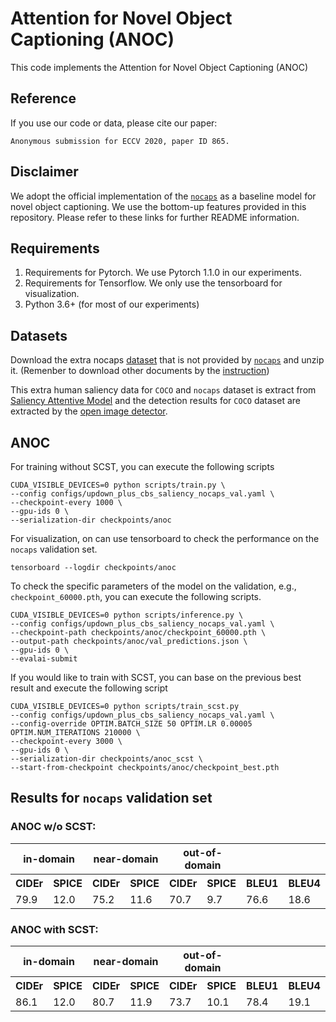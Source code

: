 Attention for Novel Object Captioning (ANOC)
=====================================

This code implements the Attention for Novel Object Captioning (ANOC)

Reference
------------------
If you use our code or data, please cite our paper:
```text
Anonymous submission for ECCV 2020, paper ID 865.
```

Disclaimer
------------------
We adopt the official implementation of the [`nocaps`](https://github.com/nocaps-org/updown-baseline) as a baseline model for novel object captioning. We use the bottom-up features provided in this repository. Please refer to these links for further README information.

Requirements
------------------
1. Requirements for Pytorch. We use Pytorch 1.1.0 in our experiments.
2. Requirements for Tensorflow. We only use the tensorboard for visualization.
3. Python 3.6+ (for most of our experiments)

Datasets
------------------
Download the extra nocaps [dataset](https://drive.google.com/file/d/1puVmZN_UbDYas9m2c1cbBx7m9SMvgfTG/view?usp=sharing) that is not provided by [`nocaps`](https://github.com/nocaps-org/updown-baseline) and unzip it. (Remenber to download other documents by the [instruction](https://nocaps.org/updown-baseline/setup_dependencies.html))

This extra human saliency data for `COCO` and `nocaps` dataset is extract from [Saliency Attentive Model](https://arxiv.org/pdf/1611.09571.pdf) and the detection results for `COCO` dataset are extracted by the [open image detector](https://github.com/nocaps-org/image-feature-extractors).



ANOC
------------------
For training without SCST, you can execute the following scripts
```text
CUDA_VISIBLE_DEVICES=0 python scripts/train.py \
--config configs/updown_plus_cbs_saliency_nocaps_val.yaml \
--checkpoint-every 1000 \
--gpu-ids 0 \
--serialization-dir checkpoints/anoc
```

For visualization, on can use tensorboard to check the performance on the `nocaps` validation set.
```text
tensorboard --logdir checkpoints/anoc
```

To check the specific parameters of the model on the validation, e.g., `checkpoint_60000.pth`, you can execute the following scripts.
```text
CUDA_VISIBLE_DEVICES=0 python scripts/inference.py \
--config configs/updown_plus_cbs_saliency_nocaps_val.yaml \
--checkpoint-path checkpoints/anoc/checkpoint_60000.pth \
--output-path checkpoints/anoc/val_predictions.json \
--gpu-ids 0 \
--evalai-submit
```

If you would like to train with SCST, you can base on the previous best result and execute the following script
```text
CUDA_VISIBLE_DEVICES=0 python scripts/train_scst.py 
--config configs/updown_plus_cbs_saliency_nocaps_val.yaml \
--config-override OPTIM.BATCH_SIZE 50 OPTIM.LR 0.00005 OPTIM.NUM_ITERATIONS 210000 \
--checkpoint-every 3000 \
--gpu-ids 0 \
--serialization-dir checkpoints/anoc_scst \
--start-from-checkpoint checkpoints/anoc/checkpoint_best.pth
```

Results for `nocaps` validation set
------------------
### ANOC w/o SCST:
<table>
  <tr>
    <th colspan="2">in-domain</th>
    <th colspan="2">near-domain</th>
    <th colspan="2">out-of-domain</th>
    <th colspan="6">overall</th>
  </tr>
  <tr>
    <th>CIDEr</th><th>SPICE</th>
    <th>CIDEr</th><th>SPICE</th>
    <th>CIDEr</th><th>SPICE</th>
    <th>BLEU1</th><th>BLEU4</th><th>METEOR</th><th>ROUGE</th><th>CIDEr</th><th>SPICE</th>
  </tr>
  <tr>
    <td>79.9</td><td>12.0</td>
    <td>75.2</td><td>11.6</td>
    <td>70.7</td><td>9.7</td>
    <td>76.6</td><td>18.6</td><td>24.2</td><td>51.9</td><td>75.0</td><td>11.3</td>
  </tr>
</table>

### ANOC with SCST:
<table>
  <tr>
    <th colspan="2">in-domain</th>
    <th colspan="2">near-domain</th>
    <th colspan="2">out-of-domain</th>
    <th colspan="6">overall</th>
  </tr>
  <tr>
    <th>CIDEr</th><th>SPICE</th>
    <th>CIDEr</th><th>SPICE</th>
    <th>CIDEr</th><th>SPICE</th>
    <th>BLEU1</th><th>BLEU4</th><th>METEOR</th><th>ROUGE</th><th>CIDEr</th><th>SPICE</th>
  </tr>
  <tr>
    <td>86.1</td><td>12.0</td>
    <td>80.7</td><td>11.9</td>
    <td>73.7</td><td>10.1</td>
    <td>78.4</td><td>19.1</td><td>24.8</td><td>52.2</td><td>80.1</td><td>11.6</td>
  </tr>
</table>
